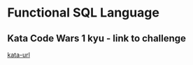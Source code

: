 # Functional SQL Language 

## Kata Code Wars 1 kyu - link to challenge 

[kata-url](https://www.codewars.com/kata/545434090294935e7d0010ab)
